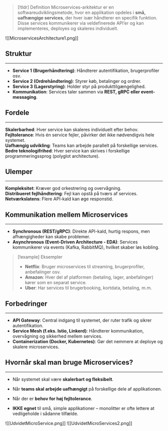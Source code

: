 >[!tldr] Definition 
>Microservices-arkitektur er en softwareudviklingsmetode, hvor en applikation opdeles i **små, uafhængige services**, der hver især håndterer en specifik funktion. Disse services kommunikerer via veldefinerede API’er og kan implementeres, deployes og skaleres individuelt.

![[MicroservicesArchitecture1.png]]
## Struktur
---
- **Service 1 (Brugerhåndtering)**: Håndterer autentifikation, brugerprofiler osv.
- **Service 2 (Ordrehåndtering)**: Styrer køb, betalinger og ordrer.
- **Service 3 (Lagerstyring)**: Holder styr på produkttilgængelighed.
- **Kommunikation**: Services taler sammen via **REST, gRPC eller event-messaging**.

## Fordele
---
**Skalerbarhed**: Hver service kan skaleres individuelt efter behov.  
**Fejltolerance**: Hvis én service fejler, påvirker det ikke nødvendigvis hele systemet.  
**Uafhængig udvikling**: Teams kan arbejde parallelt på forskellige services.  
**Bedre teknologifrihed**: Hver service kan skrives i forskellige programmeringssprog (polyglot architecture).  

## Ulemper
---
**Kompleksitet**: Kræver god orkestrering og overvågning.  
**Distribueret fejlhåndtering**: Fejl kan opstå på tværs af services.  
**Netværkslatens**: Flere API-kald kan øge responstid.  

## Kommunikation mellem Microservices
---
- **Synchronous (REST/gRPC)**: Direkte API-kald, hurtig respons, men afhængigheder kan skabe problemer.  
- **Asynchronous (Event-Driven Architecture - EDA)**: Services kommunikerer via events (Kafka, RabbitMQ), hvilket skaber løs kobling.  

>[!example] Eksempler
>- **Netflix**: Bruger microservices til streaming, brugerprofiler, anbefalinger osv.  
>- **Amazon**: Hver del af platformen (betaling, lager, anbefalinger) kører som en separat service.  
>- **Uber**: Har services til brugerbooking, kortdata, betaling, m.m.  

## Forbedringer
---
- **API Gateway**: Central indgang til systemet, der ruter trafik og sikrer autentifikation.  
- **Service Mesh (f.eks. Istio, Linkerd)**: Håndterer kommunikation, overvågning og sikkerhed mellem services.  
- **Containerization (Docker, Kubernetes)**: Gør det nemmere at deploye og skalere microservices.  

## Hvornår skal man bruge Microservices?
---
- Når systemet skal være **skalerbart og fleksibelt**.  
- Når **teams skal arbejde uafhængigt** på forskellige dele af applikationen.  
- Når der er **behov for høj fejltolerance**.  

 - **IKKE egnet** til små, simple applikationer – monolitter er ofte lettere at vedligeholde i sådanne tilfælde.  

![[UdvidetMicroService.png]]
![[UdvidetMicroServices2.png]]